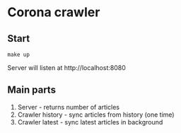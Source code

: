 # Corona crawler

## Start
```shell
make up
```
Server will listen at http://localhost:8080

## Main parts
1. Server - returns number of articles
2. Crawler history - sync articles from history (one time)
3. Crawler latest - sync latest articles in background
